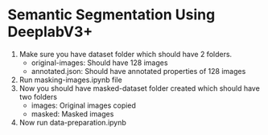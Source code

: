 # Semantic Segmentation Using DeeplabV3+

1. Make sure you have dataset folder which should have 2 folders.
	- original-images: Should have 128 images
	- annotated.json: Should have annotated properties of 128 images
2. Run masking-images.ipynb file
3. Now you should have masked-dataset folder created which should have two folders
	- images: Original images copied
	- masked: Masked images
4. Now run data-preparation.ipynb
